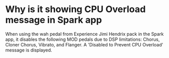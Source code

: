 # Why is it showing CPU Overload message in Spark app

When using the wah pedal from Experience Jimi Hendrix pack in the Spark app, it disables the following MOD pedals due to DSP limitations: Chorus, Cloner Chorus, Vibrato, and Flanger. A 'Disabled to Prevent CPU Overload' message is displayed.
